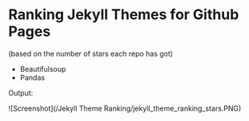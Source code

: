 # Ranking Jekyll Themes for Github Pages 
(based on the number of stars each repo has got)

* Beautifulsoup
* Pandas 

Output:


![Screenshot](/Jekyll Theme Ranking/jekyll_theme_ranking_stars.PNG)
